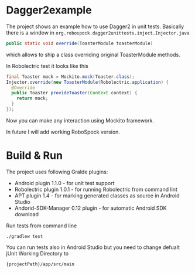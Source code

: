 # Dagger2example

The project shows an example how to use Dagger2 in unit tests. Basically there is a window in ```org.robospock.dagger2unittests.inject.Injector.java```
```java
public static void override(ToasterModule toasterModule)
```

which allows to ship a class overriding original ToasterModule methods.

In Robolectric test it looks like this
``` java
final Toaster mock = Mockito.mock(Toaster.class);
Injector.override(new ToasterModule(Robolectric.application) {
  @Override
  public Toaster provideToaster(Context context) {
    return mock;
  }
});
```

Now you can make any interaction using Mockito framework.

In future I will add working RoboSpock version.

# Build & Run

The project uses following Gralde plugins:
* Android plugin 1.1.0 - for unit test support
* Robolectric plugin 1.0.1 - for running Robolectric from command lint
* APT plugin 1.4 - for marking generated classes as source in Android Studio
* Andorid-SDK-Manager 0.12 plugin - for automatic Android SDK download

Run tests from command line
```
./gradlew test
```

You can run tests also in Android Studio but you need to change defualt jUnit Working Directory to
```
{projectPath}/app/src/main
```
